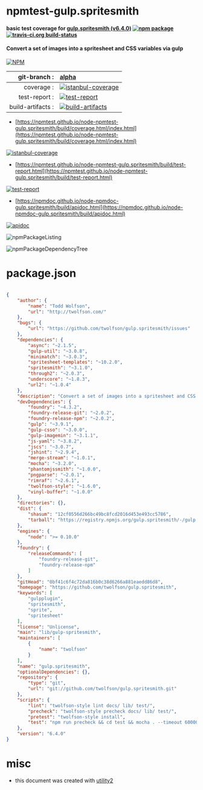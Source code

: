 # npmtest-gulp.spritesmith

#### basic test coverage for  [gulp.spritesmith (v6.4.0)](https://github.com/twolfson/gulp.spritesmith)  [![npm package](https://img.shields.io/npm/v/npmtest-gulp.spritesmith.svg?style=flat-square)](https://www.npmjs.org/package/npmtest-gulp.spritesmith) [![travis-ci.org build-status](https://api.travis-ci.org/npmtest/node-npmtest-gulp.spritesmith.svg)](https://travis-ci.org/npmtest/node-npmtest-gulp.spritesmith)

#### Convert a set of images into a spritesheet and CSS variables via gulp

[![NPM](https://nodei.co/npm/gulp.spritesmith.png?downloads=true&downloadRank=true&stars=true)](https://www.npmjs.com/package/gulp.spritesmith)

| git-branch : | [alpha](https://github.com/npmtest/node-npmtest-gulp.spritesmith/tree/alpha)|
|--:|:--|
| coverage : | [![istanbul-coverage](https://npmtest.github.io/node-npmtest-gulp.spritesmith/build/coverage.badge.svg)](https://npmtest.github.io/node-npmtest-gulp.spritesmith/build/coverage.html/index.html)|
| test-report : | [![test-report](https://npmtest.github.io/node-npmtest-gulp.spritesmith/build/test-report.badge.svg)](https://npmtest.github.io/node-npmtest-gulp.spritesmith/build/test-report.html)|
| build-artifacts : | [![build-artifacts](https://npmtest.github.io/node-npmtest-gulp.spritesmith/glyphicons_144_folder_open.png)](https://github.com/npmtest/node-npmtest-gulp.spritesmith/tree/gh-pages/build)|

- [https://npmtest.github.io/node-npmtest-gulp.spritesmith/build/coverage.html/index.html](https://npmtest.github.io/node-npmtest-gulp.spritesmith/build/coverage.html/index.html)

[![istanbul-coverage](https://npmtest.github.io/node-npmtest-gulp.spritesmith/build/screenCapture.buildCi.browser.%252Ftmp%252Fbuild%252Fcoverage.lib.html.png)](https://npmtest.github.io/node-npmtest-gulp.spritesmith/build/coverage.html/index.html)

- [https://npmtest.github.io/node-npmtest-gulp.spritesmith/build/test-report.html](https://npmtest.github.io/node-npmtest-gulp.spritesmith/build/test-report.html)

[![test-report](https://npmtest.github.io/node-npmtest-gulp.spritesmith/build/screenCapture.buildCi.browser.%252Ftmp%252Fbuild%252Ftest-report.html.png)](https://npmtest.github.io/node-npmtest-gulp.spritesmith/build/test-report.html)

- [https://npmdoc.github.io/node-npmdoc-gulp.spritesmith/build/apidoc.html](https://npmdoc.github.io/node-npmdoc-gulp.spritesmith/build/apidoc.html)

[![apidoc](https://npmdoc.github.io/node-npmdoc-gulp.spritesmith/build/screenCapture.buildCi.browser.%252Ftmp%252Fbuild%252Fapidoc.html.png)](https://npmdoc.github.io/node-npmdoc-gulp.spritesmith/build/apidoc.html)

![npmPackageListing](https://npmtest.github.io/node-npmtest-gulp.spritesmith/build/screenCapture.npmPackageListing.svg)

![npmPackageDependencyTree](https://npmtest.github.io/node-npmtest-gulp.spritesmith/build/screenCapture.npmPackageDependencyTree.svg)



# package.json

```json

{
    "author": {
        "name": "Todd Wolfson",
        "url": "http://twolfson.com/"
    },
    "bugs": {
        "url": "https://github.com/twolfson/gulp.spritesmith/issues"
    },
    "dependencies": {
        "async": "~2.1.5",
        "gulp-util": "~3.0.8",
        "minimatch": "~3.0.3",
        "spritesheet-templates": "~10.2.0",
        "spritesmith": "~3.1.0",
        "through2": "~2.0.3",
        "underscore": "~1.8.3",
        "url2": "~1.0.4"
    },
    "description": "Convert a set of images into a spritesheet and CSS variables via gulp",
    "devDependencies": {
        "foundry": "~4.3.2",
        "foundry-release-git": "~2.0.2",
        "foundry-release-npm": "~2.0.2",
        "gulp": "~3.9.1",
        "gulp-csso": "~3.0.0",
        "gulp-imagemin": "~3.1.1",
        "js-yaml": "~3.8.2",
        "jscs": "~3.0.7",
        "jshint": "~2.9.4",
        "merge-stream": "~1.0.1",
        "mocha": "~3.2.0",
        "phantomjssmith": "~1.0.0",
        "pngparse": "~2.0.1",
        "rimraf": "~2.6.1",
        "twolfson-style": "~1.6.0",
        "vinyl-buffer": "~1.0.0"
    },
    "directories": {},
    "dist": {
        "shasum": "12cf0556d266bc49bc8fcd2016d453e493cc5786",
        "tarball": "https://registry.npmjs.org/gulp.spritesmith/-/gulp.spritesmith-6.4.0.tgz"
    },
    "engines": {
        "node": ">= 0.10.0"
    },
    "foundry": {
        "releaseCommands": [
            "foundry-release-git",
            "foundry-release-npm"
        ]
    },
    "gitHead": "0bf41c6f4c72da816b0c38d6266a881eaedd86d8",
    "homepage": "https://github.com/twolfson/gulp.spritesmith",
    "keywords": [
        "gulpplugin",
        "spritesmith",
        "sprite",
        "spritesheet"
    ],
    "license": "Unlicense",
    "main": "lib/gulp-spritesmith",
    "maintainers": [
        {
            "name": "twolfson"
        }
    ],
    "name": "gulp.spritesmith",
    "optionalDependencies": {},
    "repository": {
        "type": "git",
        "url": "git://github.com/twolfson/gulp.spritesmith.git"
    },
    "scripts": {
        "lint": "twolfson-style lint docs/ lib/ test/",
        "precheck": "twolfson-style precheck docs/ lib/ test/",
        "pretest": "twolfson-style install",
        "test": "npm run precheck && cd test && mocha . --timeout 60000 && cd .. && npm run lint"
    },
    "version": "6.4.0"
}
```



# misc
- this document was created with [utility2](https://github.com/kaizhu256/node-utility2)
